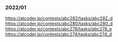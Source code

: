 ### 2022/01
https://atcoder.jp/contests/abc282/tasks/abc282_d
https://atcoder.jp/contests/abc280/tasks/abc280_d
https://atcoder.jp/contests/abc278/tasks/abc278_e
https://atcoder.jp/contests/abc274/tasks/abc274_d